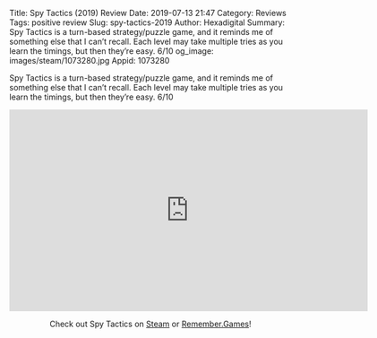 Title: Spy Tactics (2019) Review
Date: 2019-07-13 21:47
Category: Reviews
Tags: positive review
Slug: spy-tactics-2019
Author: Hexadigital
Summary: Spy Tactics is a turn-based strategy/puzzle game, and it reminds me of something else that I can’t recall. Each level may take multiple tries as you learn the timings, but then they’re easy. 6/10
og_image: images/steam/1073280.jpg
Appid: 1073280

Spy Tactics is a turn-based strategy/puzzle game, and it reminds me of something else that I can’t recall. Each level may take multiple tries as you learn the timings, but then they’re easy. 6/10

<center><iframe src="https://www.youtube.com/embed/PXVtqrw4cmw?feature=oembed" allow="accelerometer; autoplay; encrypted-media; gyroscope; picture-in-picture" width="640" height="360" frameborder="0"></iframe>

Check out Spy Tactics on [Steam](https://store.steampowered.com/app/1073280/?curator_clanid=34633900) or [Remember.Games](https://remember.games/game/2672/)!</center>
